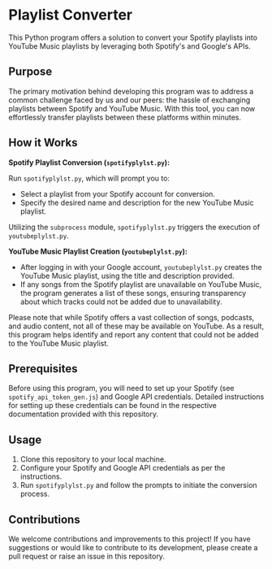 # **Playlist Converter**

This Python program offers a solution to convert your Spotify playlists into YouTube Music playlists by leveraging both Spotify's and Google's APIs.

## **Purpose**

The primary motivation behind developing this program was to address a common challenge faced by us and our peers: the hassle of exchanging playlists between Spotify and YouTube Music. With this tool, you can now effortlessly transfer playlists between these platforms within minutes.

## **How it Works**

**Spotify Playlist Conversion (`spotifyplylst.py`):**

Run `spotifyplylst.py`, which will prompt you to:
- Select a playlist from your Spotify account for conversion.
- Specify the desired name and description for the new YouTube Music playlist.

Utilizing the `subprocess` module, `spotifyplylst.py` triggers the execution of `youtubeplylst.py`.

**YouTube Music Playlist Creation (`youtubeplylst.py`):**

- After logging in with your Google account, `youtubeplylst.py` creates the YouTube Music playlist, using the title and 
  description provided.
- If any songs from the Spotify playlist are unavailable on YouTube Music, the program generates a list of these songs, 
  ensuring transparency about which tracks could not be added due to unavailability.

Please note that while Spotify offers a vast collection of songs, podcasts, and audio content, not all of these may be available on YouTube. As a result, this program helps identify and report any content that could not be added to the YouTube Music playlist.

## **Prerequisites**

Before using this program, you will need to set up your Spotify (see `spotify_api_token_gen.js`) and Google API credentials. Detailed instructions for setting up these credentials can be found in the respective documentation provided with this repository.

## **Usage**

1. Clone this repository to your local machine.
2. Configure your Spotify and Google API credentials as per the instructions.
3. Run `spotifyplylst.py` and follow the prompts to initiate the conversion process.

## **Contributions**

We welcome contributions and improvements to this project! If you have suggestions or would like to contribute to its development, please create a pull request or raise an issue in this repository.

